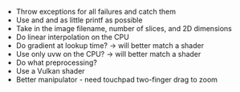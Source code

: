 * Throw exceptions for all failures and catch them
* Use <iostream> and <format> and as little printf as possible
* Take in the image filename, number of slices, and 2D dimensions
* Do linear interpolation on the CPU
* Do gradient at lookup time? -> will better match a shader
* Use only uvw on the CPU? -> will better match a shader
* Do what preprocessing?
* Use a Vulkan shader
* Better manipulator - need touchpad two-finger drag to zoom
